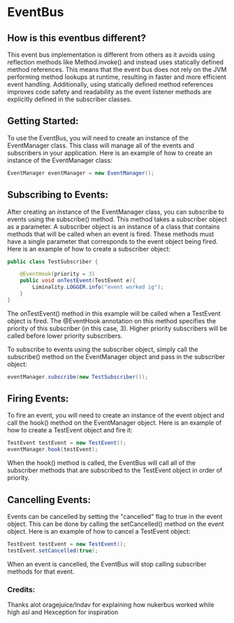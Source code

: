 # EventBus

## How is this eventbus different?

This event bus implementation is different from others as it avoids using reflection methods like Method.invoke() and instead uses statically defined method references. This means that the event bus does not rely on the JVM performing method lookups at runtime, resulting in faster and more efficient event handling. Additionally, using statically defined method references improves code safety and readability as the event listener methods are explicitly defined in the subscriber classes.

## Getting Started:
To use the EventBus, you will need to create an instance of the EventManager class. This class will manage all of the events and subscribers in your application. Here is an example of how to create an instance of the EventManager class:
```java
EventManager eventManager = new EventManager();
```

## Subscribing to Events:
After creating an instance of the EventManager class, you can subscribe to events using the subscribe() method. This method takes a subscriber object as a parameter. A subscriber object is an instance of a class that contains methods that will be called when an event is fired. These methods must have a single parameter that corresponds to the event object being fired. Here is an example of how to create a subscriber object:
```java
public class TestSubscriber {

	@EventHook(priority = 3)
	public void onTestEvent(TestEvent e){
		Liminality.LOGGER.info("event worked ig");
	}
}
```

The onTestEvent() method in this example will be called when a TestEvent object is fired. The @EventHook annotation on this method specifies the priority of this subscriber (in this case, 3). Higher priority subscribers will be called before lower priority subscribers.

To subscribe to events using the subscriber object, simply call the subscribe() method on the EventManager object and pass in the subscriber object:
```java
eventManager.subscribe(new TestSubscriber());
```

## Firing Events:
To fire an event, you will need to create an instance of the event object and call the hook() method on the EventManager object. Here is an example of how to create a TestEvent object and fire it:
```java
TestEvent testEvent = new TestEvent();
eventManager.hook(testEvent);
```
When the hook() method is called, the EventBus will call all of the subscriber methods that are subscribed to the TestEvent object in order of priority.

## Cancelling Events:
Events can be cancelled by setting the "cancelled" flag to true in the event object. This can be done by calling the setCancelled() method on the event object. Here is an example of how to cancel a TestEvent object:
```java
TestEvent testEvent = new TestEvent();
testEvent.setCancelled(true);
```
When an event is cancelled, the EventBus will stop calling subscriber methods for that event.

### Credits:

Thanks alot oragejuice/lndav for explaining how nukerbus worked while high asl and Hexception for inspiration

